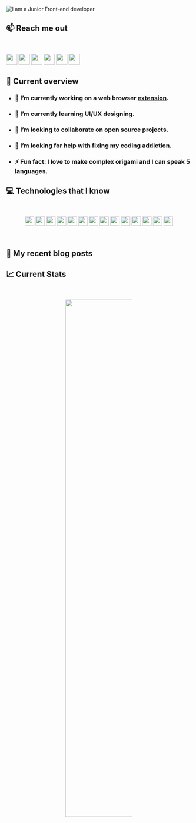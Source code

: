 ![I am a Junior Front-end developer. ](https://raw.githubusercontent.com/mir-hussain/mir-hussain/main/images/banner.gif)


## :mailbox: Reach me out

<br />

[<img height="30" src="https://img.shields.io/badge/LinkedIn-0077B5?style=flat-square&logo=linkedin&logoColor=white">](https://www.linkedin.com/in/mirhussainmurtaza/) [<img height="30" src="https://img.shields.io/badge/Facebook-1877F2?style=flat-square&logo=facebook&logoColor=white">](https://www.facebook.com/mirhussainmurtaza) [<img height="30" src="https://img.shields.io/badge/Twitter-1DA1F2?style=flat-square&logo=twitter&logoColor=white">](https://twitter.com/_mir_hussain_) [<img height="30" src="https://img.shields.io/badge/Reddit-FF4500?style=flat-square&logo=reddit&logoColor=white">](https://www.reddit.com/user/MrMir6996) [<img height="30" src="https://img.shields.io/badge/Instagram-E4405F?style=flat-square&logo=instagram&logoColor=white">](https://www.instagram.com/_mir_hussain_/) [<img height="30" src="https://img.shields.io/badge/dev.to-0A0A0A?style=for-the-badge&logo=dev.to&logoColor=white">](https://dev.to/mirhussain)
<br />

## :eyes: Current overview

- ### 🔭 I’m currently working on a web browser [extension](https://addons.mozilla.org/en-US/firefox/addon/terminal-tab/). 
- ### 🌱 I’m currently learning UI/UX designing. 
- ### 👯 I’m looking to collaborate on open source projects. 
- ### 🤔 I’m looking for help with fixing my coding addiction. 
- ### ⚡ Fun fact: I love to make complex origami and I can speak 5 languages.

## :computer: Technologies that I know
<br>
<p align="center">
<img src="https://img.shields.io/badge/HTML5-E34F26?style=for-the-badge&logo=html5&logoColor=white" height="25"/> <img src="https://img.shields.io/badge/CSS3-1572B6?style=for-the-badge&logo=css3&logoColor=white" height="25"/> <img src="https://img.shields.io/badge/javascript-F7DF1E.svg?&style=for-the-badge&logo=javascript&logoColor=white" height="25"/> <img src="https://img.shields.io/badge/React-20232A?style=for-the-badge&logo=react&logoColor=61DAFB" height="25"/> <img src="https://img.shields.io/badge/React_Router-CA4245?style=for-the-badge&logo=react-router&logoColor=white" height="25"/> <img src=" 	https://img.shields.io/badge/Sass-CC6699?style=for-the-badge&logo=sass&logoColor=white" height="25"/> <img src="https://img.shields.io/badge/Material--UI-0081CB?style=for-the-badge&logo=material-ui&logoColor=white" height="25"/> <img src="https://img.shields.io/badge/Bootstrap-563D7C?style=for-the-badge&logo=bootstrap&logoColor=white" height="25"/> <img src="https://img.shields.io/badge/Tailwind_CSS-38B2AC?style=for-the-badge&logo=tailwind-css&logoColor=white" height="25"/> <img src="https://img.shields.io/badge/Netlify-00C7B7?style=for-the-badge&logo=netlify&logoColor=white" height="25"/> <img src="https://img.shields.io/badge/Heroku-430098?style=for-the-badge&logo=heroku&logoColor=white" height="25"/> <img src="https://img.shields.io/badge/firebase-FFCA28.svg?&style=for-the-badge&logo=firebase&logoColor=white" height="25"/> <img src="https://img.shields.io/badge/Node.js-43853D?style=for-the-badge&logo=node.js&logoColor=white" height="25"/> <img src=" https://img.shields.io/badge/MongoDB-4EA94B?style=for-the-badge&logo=mongodb&logoColor=white" height="25"/>
</p><br/>

## :book: My recent blog posts
<!-- BLOG-POST-LIST:START -->
<!-- BLOG-POST-LIST:END -->


## :chart_with_upwards_trend: Current Stats

<br />
<p align="center">
  <img width="60%" src="https://github-readme-streak-stats.herokuapp.com/?user=mir-hussain&background=0D1117&sideNums=FFFFFF&sideLabels=9A9A9A&currStreakNum=FB8C00&dates=6E6E6E" />
</p>

